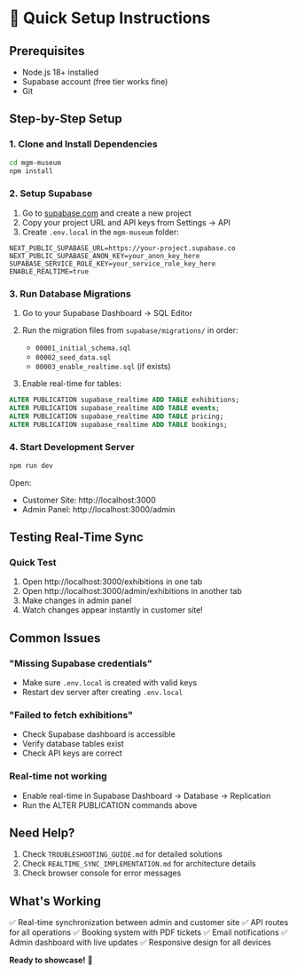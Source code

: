 # 🚀 Quick Setup Instructions

## Prerequisites
- Node.js 18+ installed
- Supabase account (free tier works fine)
- Git

## Step-by-Step Setup

### 1. Clone and Install Dependencies

```bash
cd mgm-museum
npm install
```

### 2. Setup Supabase

1. Go to [supabase.com](https://supabase.com) and create a new project
2. Copy your project URL and API keys from Settings → API
3. Create `.env.local` in the `mgm-museum` folder:

```env
NEXT_PUBLIC_SUPABASE_URL=https://your-project.supabase.co
NEXT_PUBLIC_SUPABASE_ANON_KEY=your_anon_key_here
SUPABASE_SERVICE_ROLE_KEY=your_service_role_key_here
ENABLE_REALTIME=true
```

### 3. Run Database Migrations

1. Go to your Supabase Dashboard → SQL Editor
2. Run the migration files from `supabase/migrations/` in order:
   - `00001_initial_schema.sql`
   - `00002_seed_data.sql`
   - `00003_enable_realtime.sql` (if exists)

3. Enable real-time for tables:
```sql
ALTER PUBLICATION supabase_realtime ADD TABLE exhibitions;
ALTER PUBLICATION supabase_realtime ADD TABLE events;
ALTER PUBLICATION supabase_realtime ADD TABLE pricing;
ALTER PUBLICATION supabase_realtime ADD TABLE bookings;
```

### 4. Start Development Server

```bash
npm run dev
```

Open:
- Customer Site: http://localhost:3000
- Admin Panel: http://localhost:3000/admin

## Testing Real-Time Sync

### Quick Test
1. Open http://localhost:3000/exhibitions in one tab
2. Open http://localhost:3000/admin/exhibitions in another tab
3. Make changes in admin panel
4. Watch changes appear instantly in customer site!

## Common Issues

### "Missing Supabase credentials"
- Make sure `.env.local` is created with valid keys
- Restart dev server after creating `.env.local`

### "Failed to fetch exhibitions"
- Check Supabase dashboard is accessible
- Verify database tables exist
- Check API keys are correct

### Real-time not working
- Enable real-time in Supabase Dashboard → Database → Replication
- Run the ALTER PUBLICATION commands above

## Need Help?

1. Check `TROUBLESHOOTING_GUIDE.md` for detailed solutions
2. Check `REALTIME_SYNC_IMPLEMENTATION.md` for architecture details
3. Check browser console for error messages

## What's Working

✅ Real-time synchronization between admin and customer site
✅ API routes for all operations
✅ Booking system with PDF tickets
✅ Email notifications
✅ Admin dashboard with live updates
✅ Responsive design for all devices

**Ready to showcase!** 🎉

